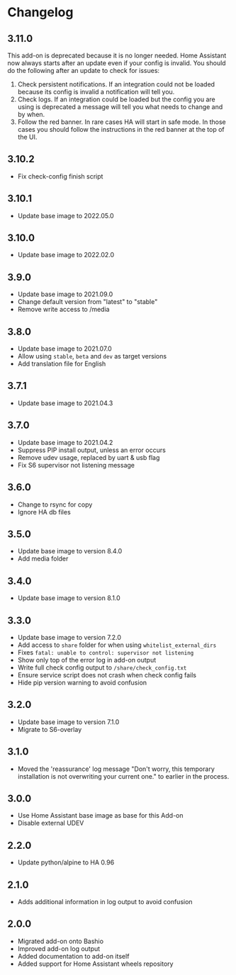 # Changelog

## 3.11.0

This add-on is deprecated because it is no longer needed. Home Assistant now always starts after an update even if your config is invalid. You should do the following after an update to check for issues:

1. Check persistent notifications. If an integration could not be loaded because its config is invalid a notification will tell you.
2. Check logs. If an integration could be loaded but the config you are using is deprecated a message will tell you what needs to change and by when.
3. Follow the red banner. In rare cases HA will start in safe mode. In those cases you should follow the instructions in the red banner at the top of the UI.

## 3.10.2

- Fix check-config finish script

## 3.10.1

- Update base image to 2022.05.0

## 3.10.0

- Update base image to 2022.02.0

## 3.9.0

- Update base image to 2021.09.0
- Change default version from "latest" to "stable"
- Remove write access to /media

## 3.8.0

- Update base image to 2021.07.0
- Allow using `stable`, `beta` and `dev` as target versions
- Add translation file for English

## 3.7.1

- Update base image to 2021.04.3

## 3.7.0

- Update base image to 2021.04.2
- Suppress PIP install output, unless an error occurs
- Remove udev usage, replaced by uart & usb flag
- Fix S6 supervisor not listening message

## 3.6.0

- Change to rsync for copy
- Ignore HA db files

## 3.5.0

- Update base image to version 8.4.0
- Add media folder

## 3.4.0

- Update base image to version 8.1.0

## 3.3.0

- Update base image to version 7.2.0
- Add access to `share` folder for when using `whitelist_external_dirs`
- Fixes `fatal: unable to control: supervisor not listening`
- Show only top of the error log in add-on output
- Write full check config output to `/share/check_config.txt`
- Ensure service script does not crash when check config fails
- Hide pip version warning to avoid confusion

## 3.2.0

- Update base image to version 7.1.0
- Migrate to S6-overlay

## 3.1.0

- Moved the 'reassurance' log message "Don't worry, this temporary installation is not overwriting your current one." to earlier in the process.

## 3.0.0

- Use Home Assistant base image as base for this Add-on
- Disable external UDEV

## 2.2.0

- Update python/alpine to HA 0.96

## 2.1.0

- Adds additional information in log output to avoid confusion

## 2.0.0

- Migrated add-on onto Bashio
- Improved add-on log output
- Added documentation to add-on itself
- Added support for Home Assistant wheels repository
